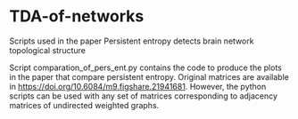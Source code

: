 # TDA-of-networks
Scripts used in the paper Persistent entropy detects brain network topological structure

Script comparation_of_pers_ent.py contains the code to produce the plots in the paper that compare persistent entropy. 
Original matrices are available in https://doi.org/10.6084/m9.figshare.21941681. However, the python scripts can be
used with any set of matrices corresponding to adjacency matrices of undirected weighted graphs.
